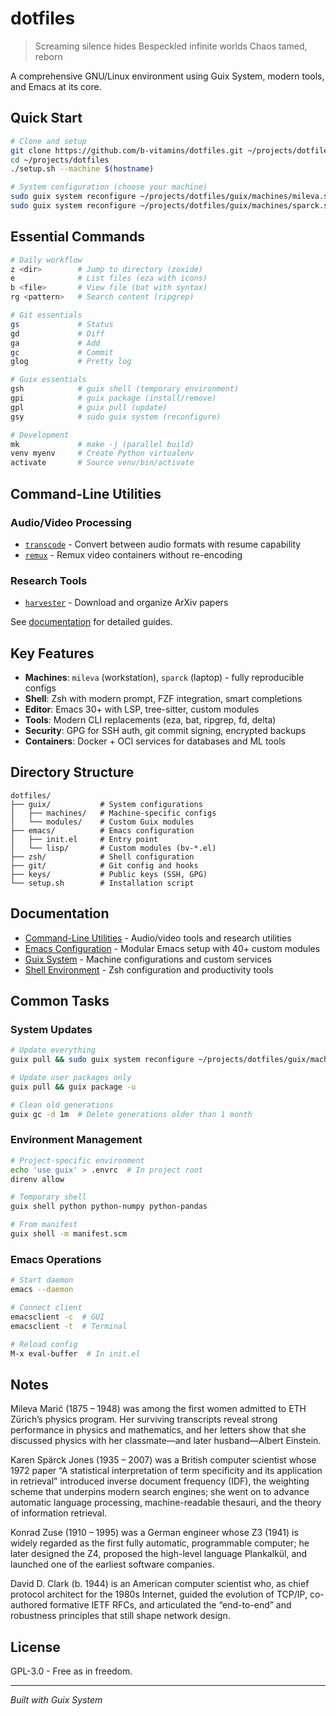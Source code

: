 # dotfiles

> Screaming silence hides
> Bespeckled infinite worlds
> Chaos tamed, reborn

A comprehensive GNU/Linux environment using Guix System, modern tools, and Emacs at its core.

## Quick Start

```bash
# Clone and setup
git clone https://github.com/b-vitamins/dotfiles.git ~/projects/dotfiles
cd ~/projects/dotfiles
./setup.sh --machine $(hostname)

# System configuration (choose your machine)
sudo guix system reconfigure ~/projects/dotfiles/guix/machines/mileva.scm  # Workstation
sudo guix system reconfigure ~/projects/dotfiles/guix/machines/sparck.scm  # Laptop
```

## Essential Commands

```bash
# Daily workflow
z <dir>        # Jump to directory (zoxide)
e              # List files (eza with icons)
b <file>       # View file (bat with syntax)
rg <pattern>   # Search content (ripgrep)

# Git essentials
gs             # Status
gd             # Diff
ga             # Add
gc             # Commit
glog           # Pretty log

# Guix essentials
gsh            # guix shell (temporary environment)
gpi            # guix package (install/remove)
gpl            # guix pull (update)
gsy            # sudo guix system (reconfigure)

# Development
mk             # make -j (parallel build)
venv myenv     # Create Python virtualenv
activate       # Source venv/bin/activate
```

## Command-Line Utilities

### Audio/Video Processing
- [`transcode`](docs/bin/transcode.md) - Convert between audio formats with resume capability
- [`remux`](docs/bin/remux.md) - Remux video containers without re-encoding

### Research Tools
- [`harvester`](docs/bin/harvester.md) - Download and organize ArXiv papers

See [documentation](docs/) for detailed guides.

## Key Features

- **Machines**: `mileva` (workstation), `sparck` (laptop) - fully reproducible configs
- **Shell**: Zsh with modern prompt, FZF integration, smart completions
- **Editor**: Emacs 30+ with LSP, tree-sitter, custom modules
- **Tools**: Modern CLI replacements (eza, bat, ripgrep, fd, delta)
- **Security**: GPG for SSH auth, git commit signing, encrypted backups
- **Containers**: Docker + OCI services for databases and ML tools

## Directory Structure

```
dotfiles/
├── guix/           # System configurations
│   ├── machines/   # Machine-specific configs
│   └── modules/    # Custom Guix modules
├── emacs/          # Emacs configuration
│   ├── init.el     # Entry point
│   └── lisp/       # Custom modules (bv-*.el)
├── zsh/            # Shell configuration
├── git/            # Git config and hooks
├── keys/           # Public keys (SSH, GPG)
└── setup.sh        # Installation script
```

## Documentation

- [Command-Line Utilities](docs/bin/) - Audio/video tools and research utilities
- [Emacs Configuration](docs/emacs/) - Modular Emacs setup with 40+ custom modules
- [Guix System](docs/guix/) - Machine configurations and custom services
- [Shell Environment](docs/shell/zsh.md) - Zsh configuration and productivity tools

## Common Tasks

### System Updates

```bash
# Update everything
guix pull && sudo guix system reconfigure ~/projects/dotfiles/guix/machines/$(hostname).scm

# Update user packages only
guix pull && guix package -u

# Clean old generations
guix gc -d 1m  # Delete generations older than 1 month
```

### Environment Management

```bash
# Project-specific environment
echo 'use guix' > .envrc  # In project root
direnv allow

# Temporary shell
guix shell python python-numpy python-pandas

# From manifest
guix shell -m manifest.scm
```

### Emacs Operations

```bash
# Start daemon
emacs --daemon

# Connect client
emacsclient -c  # GUI
emacsclient -t  # Terminal

# Reload config
M-x eval-buffer  # In init.el
```

## Notes

Mileva Marić (1875 – 1948) was among the first women admitted to ETH Zürich’s physics program. Her surviving transcripts reveal strong performance in physics and mathematics, and her letters show that she discussed physics with her classmate—and later husband—Albert Einstein.

Karen Spärck Jones (1935 – 2007) was a British computer scientist whose 1972 paper “A statistical interpretation of term specificity and its application in retrieval” introduced inverse document frequency (IDF), the weighting scheme that underpins modern search engines; she went on to advance automatic language processing, machine-readable thesauri, and the theory of information retrieval.

Konrad Zuse (1910 – 1995) was a German engineer whose Z3 (1941) is widely regarded as the first fully automatic, programmable computer; he later designed the Z4, proposed the high-level language Plankalkül, and launched one of the earliest software companies.

David D. Clark (b. 1944) is an American computer scientist who, as chief protocol architect for the 1980s Internet, guided the evolution of TCP/IP, co-authored formative IETF RFCs, and articulated the “end-to-end” and robustness principles that still shape network design.

## License

GPL-3.0 - Free as in freedom.

---

*Built with Guix System*
